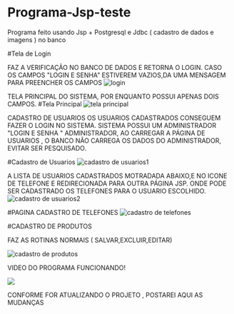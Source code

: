 # Programa-Jsp-teste
Programa feito usando Jsp + Postgresql e Jdbc ( cadastro de dados e imagens ) no banco


#Tela de Login

FAZ A VERIFICAÇÃO NO BANCO DE DADOS E RETORNA O LOGIN.
CASO OS CAMPOS "LOGIN  E SENHA" ESTIVEREM VAZIOS,DA UMA MENSAGEM PARA PREENCHER OS CAMPOS
![login](https://user-images.githubusercontent.com/59000781/72095054-7dac2a00-32f6-11ea-92b2-182786bfbbb6.png)

TELA PRINCIPAL DO SISTEMA, POR ENQUANTO POSSUI APENAS DOIS CAMPOS.
#Tela Principal
![tela principal](https://user-images.githubusercontent.com/59000781/72095314-0034e980-32f7-11ea-880d-1d0d38095bf6.png)

CADASTRO DE USUARIOS
OS USUARIOS CADASTRADOS CONSEGUEM FAZER O LOGIN NO SISTEMA.
SISTEMA POSSUI UM ADMINISTRADOR "LOGIN E SENHA " ADMINISTRADOR, AO CARREGAR A PÁGINA DE USUARIOS , O BANCO NÃO CARREGA OS DADOS DO ADMINISTRADOR, EVITAR SER PESQUISADO.


#Cadastro de Usuarios
![cadastro de usuarios1](https://user-images.githubusercontent.com/59000781/72095387-2195d580-32f7-11ea-895a-ee0f5ea8081f.png)

A LISTA DE USUARIOS CADASTRADOS MOTRADADA ABAIXO,E NO ICONE DE TELEFONE E REDIRECIONADA PARA OUTRA PÁGINA JSP.
ONDE PODE SER CADASTRADO OS TELEFONES PARA O USUARIO ESCOLHIDO.
![cadastro de usuarios2](https://user-images.githubusercontent.com/59000781/72095494-56099180-32f7-11ea-9a84-1fc40bcc2606.png)

#PAGINA CADASTRO DE TELEFONES
![cadastro de telefones](https://user-images.githubusercontent.com/59000781/72096135-59514d00-32f8-11ea-8aa4-20eef0b42cb7.png)

#CADASTRO DE PRODUTOS

FAZ AS ROTINAS NORMAIS ( SALVAR,EXCLUIR,EDITAR)

![cadastro de produtos](https://user-images.githubusercontent.com/59000781/72096225-8c93dc00-32f8-11ea-8ed6-6dfd60af03b9.png)

VIDEO DO PROGRAMA FUNCIONANDO!

[![](http://img.youtube.com/vi/7GTIwbJt1M8/0.jpg)](http://www.youtube.com/watch?v=7GTIwbJt1M8 "")

CONFORME FOR ATUALIZANDO O PROJETO , POSTAREI AQUI AS MUDANÇAS
